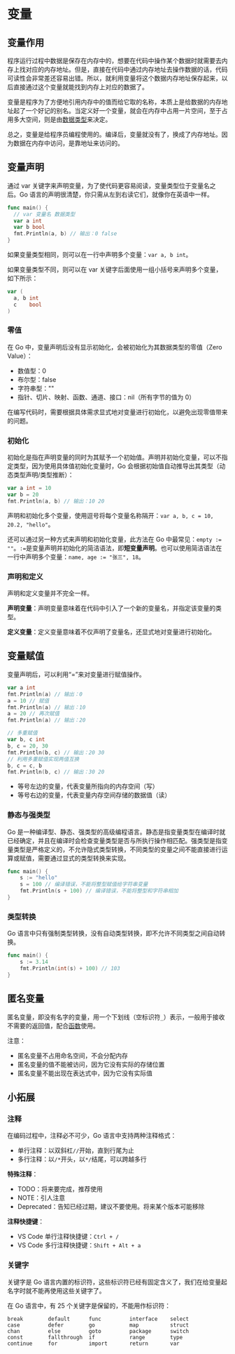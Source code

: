 # 变量

## 变量作用

程序运行过程中数据是保存在内存中的，想要在代码中操作某个数据时就需要去内存上找对应的内存地址。但是，直接在代码中通过内存地址去操作数据的话，代码可读性会非常差还容易出错。所以，就利用变量将这个数据内存地址保存起来，以后直接通过这个变量就能找到内存上对应的数据了。

变量是程序为了方便地引用内存中的值而给它取的名称，本质上是给数据的内存地址起了一个好记的别名。当定义好一个变量，就会在内存中占用一片空间，至于占用多大空间，则是由[数据类型](/go/basics/basic-data-types-in-go)来决定。

总之，变量是给程序员编程使用的。编译后，变量就没有了，换成了内存地址。因为数据在内存中访问，是靠地址来访问的。

## 变量声明

通过 var 关键字来声明变量，为了使代码更容易阅读，变量类型位于变量名之后。Go 语言的声明很清楚，你只需从左到右读它们，就像你在英语中一样。

```go
func main() {
  // var 变量名 数据类型
  var a int
  var b bool
  fmt.Println(a, b) // 输出：0 false
}
```

如果变量类型相同，则可以在一行中声明多个变量：`var a, b int`。

如果变量类型不同，则可以在 var 关键字后面使用一组小括号来声明多个变量，如下所示：

```go
var (
  a, b int
  c    bool
)
```

### 零值

在 Go 中，变量声明后没有显示初始化，会被初始化为其数据类型的零值（Zero Value）：

- 数值型：0
- 布尔型：false
- 字符串型：""
- 指针、切片、映射、函数、通道、接口：nil（所有字节的值为 0）

在编写代码时，需要根据具体需求显式地对变量进行初始化，以避免出现零值带来的问题。

### 初始化

初始化是指在声明变量的同时为其赋予一个初始值。声明并初始化变量，可以不指定类型，因为使用具体值初始化变量时，Go 会根据初始值自动推导出其类型（动态类型声明/类型推断）：

```go
var a int = 10
var b = 20
fmt.Println(a, b) // 输出：10 20
```

声明和初始化多个变量，使用逗号将每个变量名称隔开：`var a, b, c = 10, 20.2, "hello"`。

还可以通过另一种方式来声明和初始化变量，此方法在 Go 中最常见：`empty := ""`。`:=`是变量声明并初始化的简洁语法，即**短变量声明**。也可以使用简洁语法在一行中声明多个变量：`name, age := "张三", 18`。

### 声明和定义

声明和定义变量并不完全一样。

**声明变量**：声明变量意味着在代码中引入了一个新的变量名，并指定该变量的类型。

**定义变量**：定义变量意味着不仅声明了变量名，还显式地对变量进行初始化。

## 变量赋值

变量声明后，可以利用“=”来对变量进行赋值操作。

```go
var a int
fmt.Println(a) // 输出：0
a = 10 // 赋值
fmt.Println(a) // 输出：10
a = 20 // 再次赋值
fmt.Println(a) // 输出：20

// 多重赋值
var b, c int
b, c = 20, 30
fmt.Println(b, c) // 输出：20 30
// 利用多重赋值实现两值互换
b, c = c, b
fmt.Println(b, c) // 输出：30 20
```

- 等号左边的变量，代表变量所指向的内存空间（写）
- 等号右边的变量，代表变量内存空间存储的数据值（读）

### 静态与强类型

Go 是一种编译型、静态、强类型的高级编程语言。静态是指变量类型在编译时就已经确定，并且在编译时会检查变量类型是否与所执行操作相匹配。强类型是指变量类型是严格定义的，不允许隐式类型转换，不同类型的变量之间不能直接进行运算或赋值，需要通过显式的类型转换来实现。

```go
func main() {
	s := "hello"
	s = 100 // 编译错误，不能将整型赋值给字符串变量
	fmt.Println(s + 100) // 编译错误，不能将整型和字符串相加
}
```

### 类型转换

Go 语言中只有强制类型转换，没有自动类型转换，即不允许不同类型之间自动转换。

```go
func main() {
	s := 3.14
	fmt.Println(int(s) + 100) // 103
}
```

## 匿名变量

匿名变量，即没有名字的变量，用一个下划线（空标识符`_`）表示，一般用于接收不需要的返回值，配合[函数](/go/basics/functions-in-go)使用。

注意：

- 匿名变量不占用命名空间，不会分配内存
- 匿名变量的值不能被访问，因为它没有实际的存储位置
- 匿名变量不能出现在表达式中，因为它没有实际值

## 小拓展

### 注释

在编码过程中，注释必不可少，Go 语言中支持两种注释格式：

- 单行注释：以双斜杠`//`开始，直到行尾为止
- 多行注释：以`/*`开头，以`*/`结尾，可以跨越多行

**特殊注释**：

- TODO：将来要完成，推荐使用
- NOTE：引人注意
- Deprecated：告知已经过期，建议不要使用。将来某个版本可能移除

**注释快捷键**：

- VS Code 单行注释快捷键：`Ctrl + /`
- VS Code 多行注释快捷键：`Shift + Alt + a`

### 关键字

关键字是 Go 语言内置的标识符，这些标识符已经有固定含义了，我们在给变量起名字时就不能再使用这些关键字了。

在 Go 语言中，有 25 个关键字是保留的，不能用作标识符：

```
break        default      func         interface    select
case         defer        go           map          struct
chan         else         goto         package      switch
const        fallthrough  if           range        type
continue     for          import       return       var
```
